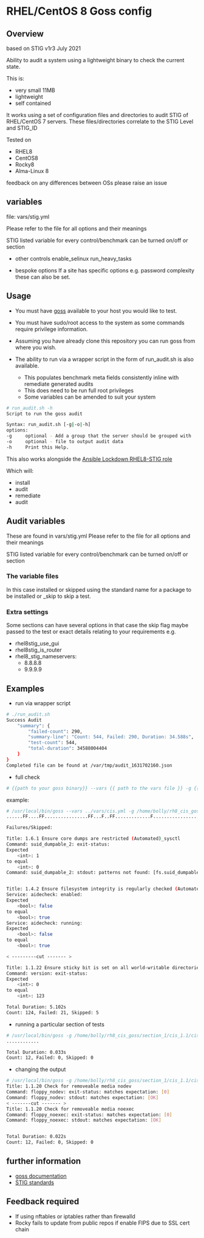 # RHEL/CentOS 8 Goss config

## Overview

based on STIG v1r3 July 2021

Ability to audit a system using a lightweight binary to check the current state.

This is:

- very small 11MB
- lightweight
- self contained

It works using a set of configuration files and directories to audit STIG of RHEL/CentOS 7 servers. These files/directories correlate to the STIG Level and STIG_ID

Tested on

- RHEL8
- CentOS8
- Rocky8
- Alma-Linux 8

feedback on any differences between OSs please raise an issue

## variables

file: vars/stig.yml

Please refer to the file for all options and their meanings

STIG listed variable for every control/benchmark can be turned on/off or section

- other controls
enable_selinux
run_heavy_tasks

- bespoke options
If a site has specific options e.g. password complexity these can also be set.

## Usage

- You must have [goss](https://github.com/aelsabbahy/goss/) available to your host you would like to test.

- You must have sudo/root access to the system as some commands require privilege information.

- Assuming you have already clone this repository you can run goss from where you wish.

- The ability to run via a wrapper script in the form of run_audit.sh is also available.
  - This populates benchmark meta fields consistently inline with remediate generated audits
  - This does need to be run full root privileges
  - Some variables can be amended to suit your system

```sh
# run_audit.sh -h
Script to run the goss audit

Syntax: run_audit.sh [-g|-o|-h]
options:
-g     optional - Add a group that the server should be grouped with
-o     optional - file to output audit data
-h     Print this Help.

```

This also works alongside the [Ansible Lockdown RHEL8-STIG role](https://github.com/ansible-lockdown/RHEL8-STIG)

Which will:

- install
- audit
- remediate
- audit

## Audit variables

These are found in vars/stig.yml
Please refer to the file for all options and their meanings

STIG listed variable for every control/benchmark can be turned on/off or section

### The variable files

In this case installed or skipped using the standard name for a package to be installed or _skip to skip a test.

### Extra settings

Some sections can have several options in that case the skip flag maybe passed to the test or exact details relating to your requirements
e.g.

- rhel8stig_use_gui
- rhel8stig_is_router
- rhel8_stig_nameservers:
  - 8.8.8.8
  - 9.9.9.9

## Examples

- run via wrapper script

```sh
# ./run_audit.sh
Success Audit
    "summary": {
        "failed-count": 290,
        "summary-line": "Count: 544, Failed: 290, Duration: 34.588s",
        "test-count": 544,
        "total-duration": 34588004404
    }
}
Completed file can be found at /var/tmp/audit_1631702160.json
```

- full check

```sh
# {{path to your goss binary}} --vars {{ path to the vars file }} -g {{path to your clone of this repo }}/goss.yml --validate

```

example:

```sh
# /usr/local/bin/goss --vars ../vars/cis.yml -g /home/bolly/rh8_cis_goss/goss.yml validate
......FF....FF................FF...F..FF.............F........................FSSSS.............FS.F.F.F.F.........FFFFF....

Failures/Skipped:

Title: 1.6.1 Ensure core dumps are restricted (Automated)_sysctl
Command: suid_dumpable_2: exit-status:
Expected
    <int>: 1
to equal
    <int>: 0
Command: suid_dumpable_2: stdout: patterns not found: [fs.suid_dumpable = 0]


Title: 1.4.2 Ensure filesystem integrity is regularly checked (Automated)
Service: aidecheck: enabled:
Expected
    <bool>: false
to equal
    <bool>: true
Service: aidecheck: running:
Expected
    <bool>: false
to equal
    <bool>: true

< ---------cut ------- >

Title: 1.1.22 Ensure sticky bit is set on all world-writable directories
Command: version: exit-status:
Expected
    <int>: 0
to equal
    <int>: 123

Total Duration: 5.102s
Count: 124, Failed: 21, Skipped: 5

```

- running a particular section of tests

```sh
# /usr/local/bin/goss -g /home/bolly/rh8_cis_goss/section_1/cis_1.1/cis_1.1.22.yml  validate
............

Total Duration: 0.033s
Count: 12, Failed: 0, Skipped: 0

```

- changing the output

```sh
# /usr/local/bin/goss -g /home/bolly/rh8_cis_goss/section_1/cis_1.1/cis_1.1.22.yml  validate -f documentation
Title: 1.1.20 Check for removeable media nodev
Command: floppy_nodev: exit-status: matches expectation: [0]
Command: floppy_nodev: stdout: matches expectation: [OK]
< -------cut ------- >
Title: 1.1.20 Check for removeable media noexec
Command: floppy_noexec: exit-status: matches expectation: [0]
Command: floppy_noexec: stdout: matches expectation: [OK]


Total Duration: 0.022s
Count: 12, Failed: 0, Skipped: 0
```

## further information

- [goss documentation](https://github.com/aelsabbahy/goss/blob/master/docs/manual.md#patterns)
- [STIG standards](https://public.cyber.mil/stigs/downloads/)

## Feedback required

- If using nftables or iptables rather than firewalld
- Rocky fails to update from public repos if enable FIPS due to SSL cert chain
